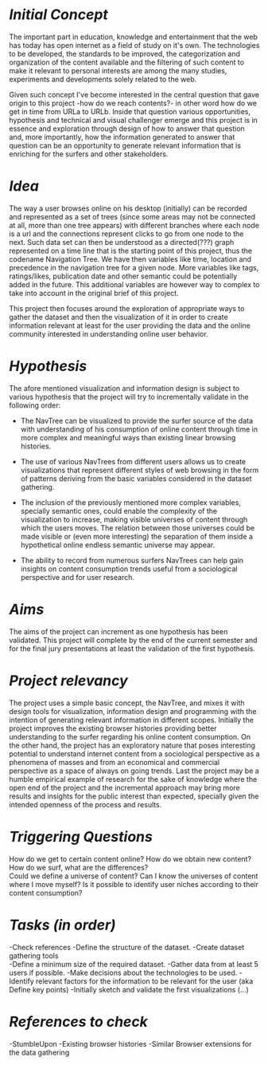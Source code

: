 *Initial Concept*
======
The important part in education, knowledge and entertainment that the web has today has open internet as a field of study on it's own. The technologies to be developed, the standards to be improved, the categorization and organization of the content available and the filtering of such content to make it relevant to personal interests are among the many studies, experiments and developments solely related to the web.

Given such concept I've become interested in the central question that gave origin to this project -how do we reach contents?- in other word how do we get in time from URLa to URLb. Inside that question various opportunities, hypothesis and technical and visual challenger emerge and this project is in essence and exploration through design of how to answer that question and, more importantly, how the information generated to answer that question can be an opportunity to generate relevant information that is enriching for the surfers and other stakeholders. 

*Idea*
======
The way a user browses online on his desktop (initially) can be recorded and represented as a set of trees (since some areas may not be connected at all, more than one tree appears) with different branches where each node is a url and the connections represent clicks to go from one node to the next. Such data set can then be understood as a directed(???) graph represented on a time line that is the starting point of this project, thus the codename Navigation Tree. We have then variables like time, location and precedence in the navigation tree for a given node. More variables like tags, ratings/likes, publication date and other semantic could be potentially added in the future. This additional variables are however way to complex to take into account in the original brief of this project.                                  

This project then focuses around the exploration of appropriate ways to gather the dataset and then the visualization of it in order to create information relevant at least for the user providing the data and the online community interested in understanding online user behavior.

*Hypothesis*
======
The afore mentioned visualization and information design is subject to various hypothesis that the project will try to incrementally validate in the following order:

- The NavTree can be visualized to provide the surfer source of the data with understanding of his consumption of online content through time in more complex and meaningful ways than existing linear browsing histories.

- The use of various NavTrees from different users allows us to create visualizations that represent different styles of web browsing in the form of patterns deriving from the basic variables considered in the dataset gathering.

- The inclusion of the previously mentioned more complex variables, specially semantic ones, could enable the complexity of the visualization to increase, making visible universes of content through which the users moves. The relation between those universes could be made visible or (even more interesting) the separation of them inside a hypothetical online endless semantic universe may appear.

- The ability to record from numerous surfers NavTrees can help gain insights on content consumption trends useful from a sociological perspective and for user research.

*Aims*
==========
The aims of the project can increment as one hypothesis has been validated. This project will complete by the end of the current semester and for the final jury presentations at least the validation of the first hypothesis.

*Project relevancy*  
===================
The project uses a simple basic concept, the NavTree, and mixes it with design tools for visualization, information design and programming with the intention of generating relevant information in different scopes. Initially the project improves the existing browser histories providing better understanding to the surfer regarding his online content consumption. On the other hand, the project has an exploratory nature that poses interesting potential to understand internet content from a sociological perspective as a phenomena of masses and from an economical and commercial perspective as a space of always on going trends. Last the project may be a humble empirical example of research for the sake of knowledge where the open end of the project and the incremental approach may bring more results and insights for the public interest than expected, specially given the intended openness of the process and results.

*Triggering Questions*
=====================
How do we get to certain content online?
How do we obtain new content?
How do we surf, what are the differences?               
Could we define a universe of content?
Can I know the universes of content where I move myself?
Is it possible to identify user niches according to their content consumption?


*Tasks (in order)*
==================
-Check references
-Define the structure of the dataset.
-Create dataset gathering tools                
-Define a minimum size of the required dataset.
-Gather data from at least 5 users if possible.
-Make decisions about the technologies to be used.
-Identify relevant factors for the information to be relevant for the user (aka Define key points)
-Initially sketch and validate the first visualizations
(...)

*References to check*
=====================

-StumbleUpon
-Existing browser histories
-Similar Browser extensions for the data gathering

